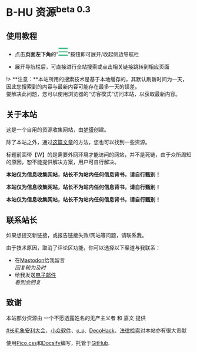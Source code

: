<h1>B-HU 资源<sup>beta 0.3</sup></h1>

## 使用教程

- 点击**页面左下角**的“![](./requirements/1.png)”按钮即可展开/收起侧边导航栏

- 展开导航栏后，可直接进行全站搜索或点击相关链接跳转到相应页面

!> **注意：**本站所用的搜索技术是基于本地缓存的，其默认刷新时间为一天，因此您搜索到的内容与最新内容可能存在最多一天的误差。<br/>
要解决此问题，您可以使用浏览器的“访客模式”访问本站，以获取最新内容。

## 关于本站

这是一个自用的资源收集网站，由[梦貘](https://mo.b-hu.org/)创建。

除了本站之外，通过[这篇文章](http://mo.b-hu.org/getzy/)的方法，您也可以找到一些资源。

标题前面带【W】的是需要外网环境才能访问的网站，并不是死链，由于众所周知的原因，恕不能提供解决方案，用户可自行解决。

**本站仅为信息收集网站，站长不为站内任何信息背书，请自行甄别！**

**本站仅为信息收集网站，站长不为站内任何信息背书，请自行甄别！**

**本站仅为信息收集网站，站长不为站内任何信息背书，请自行甄别！**

## 联系站长

如果想提交新链接，或报告链接失效/网站等问题，请联系我。

由于技术原因，取消了评论区功能，你可以选择以下渠道与我联系：

- 在[Mastodon](https://alive.bar/@meomo)给我留言<br/>*回复较为及时*
- 给我发送[电子邮件](mailto:i@b-hu.org)<br/>*看到会回复*

## 致谢

本站部分资源由 一个不愿透露姓名的无产主义者 和 嘉文 提供

[#长毛象安利大会](https://alive.bar/tags/%E9%95%BF%E6%AF%9B%E8%B1%A1%E5%AE%89%E5%88%A9%E5%A4%A7%E4%BC%9A)、[小众软件](https://www.appinn.com/)、[ಠ_ಠ](https://www.plurk.com/p/ofnz6q)、[DecoHack](https://decohack.notion.site/decohack/21ed6d8428d04b928ccd7fbf2ea36dd2?v=8456b58b9e184cbca2979d033d5f83a6)、[法律检索](https://mp.weixin.qq.com/s/NMcmeRiFretEc8l6uvxYuQ)对本站亦有很大贡献

使用[Pico.css](https://picocss.com/)和[Docsify](https://docsify.js.org/)编写，托管于[GitHub](https://github.com/Mengmo03/sources).